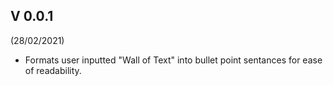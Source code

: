 ## V 0.0.1

(28/02/2021)

- Formats user inputted "Wall of Text" into bullet point sentances for ease of
  readability.
